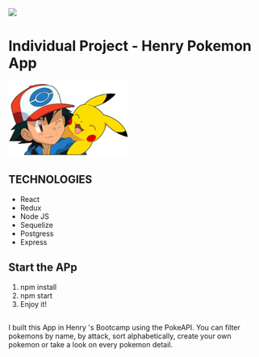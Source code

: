 <p align='left'>
    <img src='https://static.wixstatic.com/media/85087f_0d84cbeaeb824fca8f7ff18d7c9eaafd~mv2.png/v1/fill/w_160,h_30,al_c,q_85,usm_0.66_1.00_0.01/Logo_completo_Color_1PNG.webp' </img>
</p>

# Individual Project - Henry Pokemon App

<p align="left">
  <img height="150" src="./pokemon.png" />
</p>

## TECHNOLOGIES

- React
- Redux
- Node JS
- Sequelize
- Postgress
- Express


## Start the APp

 1. npm install
 2. npm start
 3. Enjoy it!

 
## 
I built this App in Henry 's Bootcamp using the PokeAPI. You can filter pokemons by name, by attack, sort alphabetically, create your own pokemon or take a look on every pokemon detail.
